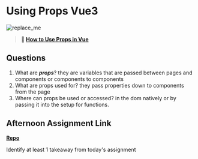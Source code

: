 # Using Props Vue3

![replace_me](https://codeworks.blob.core.windows.net/public/assets/img/illustrations/placeholder.svg)

> **📖 [How to Use Props in Vue](https://codeworksacademy.com/fs-student-guide/resources/wk6/02-Props)**

## Questions

1. What are ***props***?
they are variables that are passed between pages and components or components to components
2. What are props used for?
they pass properties down to components from the page
3. Where can props be used or accessed?
in the dom natively or by passing it into the setup for functions.

## Afternoon Assignment Link

**[Repo](https://github.com/Joshua-Jensen/spring23_gregslist_vue)**

Identify at least 1 takeaway from today's assignment
